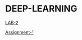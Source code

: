 # DEEP-LEARNING
[LAB-2](https://github.com/SHIVASHANKAR-KODURI/DEEP-LEARNING/blob/main/DL_LAB2.ipynb)

[Assignment-1](https://github.com/SHIVASHANKAR-KODURI/DEEP-LEARNING/blob/main/DL_ASSIGN_1.ipynb)

